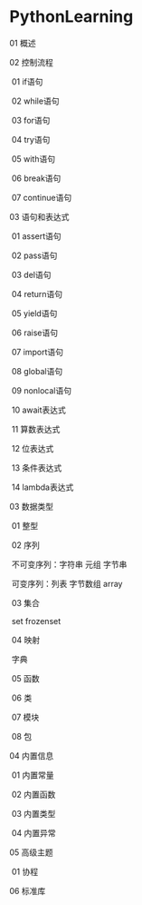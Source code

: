 # PythonLearning

01 概述

02 控制流程

​               01 if语句

​               02 while语句

​               03 for语句

​               04 try语句

​               05 with语句

​               06 break语句

​               07 continue语句

03 语句和表达式

​               01 assert语句

​               02 pass语句

​               03 del语句

​               04 return语句

​               05 yield语句

​               06 raise语句

​               07 import语句

​               08 global语句

​               09 nonlocal语句

​               10 await表达式

​               11 算数表达式

​               12 位表达式

​               13 条件表达式

​               14 lambda表达式

03 数据类型

​               01 整型

​               02 序列

​                               不可变序列：字符串 元组 字节串

​                               可变序列：列表 字节数组 array

​               03 集合

​                               set frozenset

​               04 映射

​                               字典

​               05 函数

​               06 类

​               07 模块

​               08 包

04 内置信息

​       01 内置常量

​       02 内置函数

​       03 内置类型

​       04 内置异常

05 高级主题

​               01 协程

06 标准库